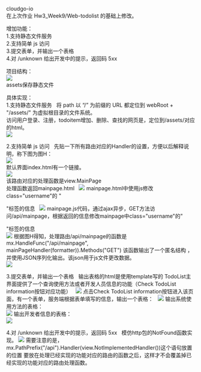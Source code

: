 cloudgo-io  
在上次作业 Hw3_Week9/Web-todolist 的基础上修改。  

增加功能：  
1.支持静态文件服务  
2.支持简单 js 访问  
3.提交表单，并输出一个表格  
4.对 /unknown 给出开发中的提示，返回码 5xx  

项目结构：  
![](../Printscreens/fileStruct.png)  
assets保存静态文件

具体实现：  
1.支持静态文件服务  
将 path 以 “/” 为前缀的 URL 都定位到 webRoot + "/assets/" 为虚拟根目录的文件系统。  
访问用户登录、注册，todoitem增加、删除、查找的网页是，定位到/assets/对应的html。  
![](../Printscreens/staticfile.png)  

2.支持简单 js 访问  
先贴一下所有路由对应的Handler的设置，方便以后解释说明，称下图为图H：  
![](../Printscreens/allhandler.png)  
默认界面index.html有一个链接。  
![](../Printscreens/indexpage.png)  
该路由对应的处理函数是view.MainPage   
处理函数返回mainpage.html  
![](../Printscreens/writeMainpage.png)
mainpage.html中使用js修改class="username"的 "<p>"标签的信息  
![](../Printscreens/MainPage.png)
mainpage.js代码，通过ajax异步，GET方法访问/api/mainpage，根据返回的信息修改mainpage中class="username"的"<p>"标签的信息  
![](../Printscreens/mainpagejs.png)
根据图H得知，处理路由/api/mainpage的函数是mx.HandleFunc("/api/mainpage", mainPageHandler(formatter)).Methods("GET")
该函数输出了一个匿名结构 ，并使用JSON序列化输出。该json用于js文件更改数据。  
![](../Printscreens/apitestfunc.png)

3.提交表单，并输出一个表格  
输出表格的html是使用template写的
TodoList主界面提供了一个查询使用方法或者开发人员信息的功能（Check TodoList information按钮对应功能）  
![](../Printscreens/browsermainpage.png)
点击Check TodoList information按钮进入该页面，有一个表单，服务端根据表单填写的信息，输出一个表格：  
![](../Printscreens/CheckTodoListinformation.png)
输出系统使用方法的表格：  
![](../Printscreens/systemusage.png)
输出开发者信息的表格：  
![](../Printscreens/developerInfo.png)

4.对 /unknown 给出开发中的提示，返回码 5xx  
模仿http包的NotFound函数实现。
![](../Printscreens/notimplement.png)
需要注意的是，mx.PathPrefix("/api").Handler(view.NotImplementedHandler())这个语句放置的位置
要放在处理已经实现的功能对应的路由的函数之后，这样才不会覆盖掉已经实现的功能对应的路由处理函数。
